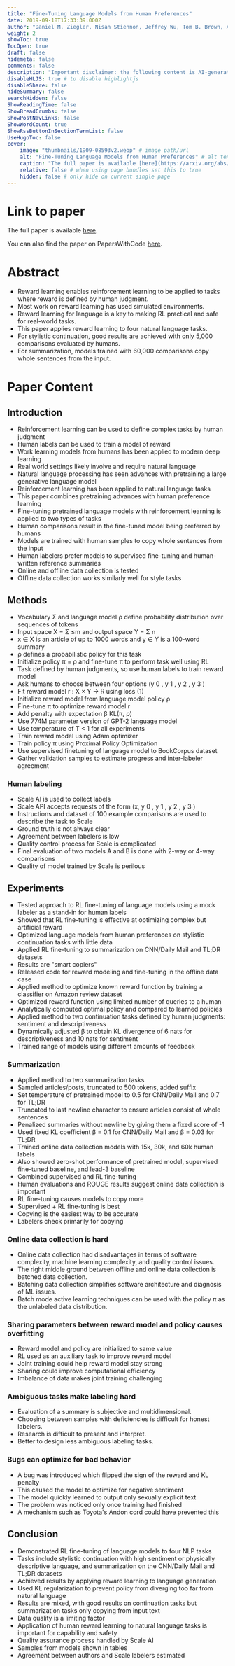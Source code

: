 ```yaml
---
title: "Fine-Tuning Language Models from Human Preferences"
date: 2019-09-18T17:33:39.000Z
author: "Daniel M. Ziegler, Nisan Stiennon, Jeffrey Wu, Tom B. Brown, Alec Radford and 3 others"
weight: 2
showToc: true
TocOpen: true
draft: false
hidemeta: false
comments: false
description: "Important disclaimer: the following content is AI-generated, please make sure to fact check the presented information by reading the full paper."
disableHLJS: true # to disable highlightjs
disableShare: false
hideSummary: false
searchHidden: false
ShowReadingTime: false
ShowBreadCrumbs: false
ShowPostNavLinks: false
ShowWordCount: true
ShowRssButtonInSectionTermList: false
UseHugoToc: false
cover:
    image: "thumbnails/1909-08593v2.webp" # image path/url
    alt: "Fine-Tuning Language Models from Human Preferences" # alt text
    caption: "The full paper is available [here](https://arxiv.org/abs/1909.08593)." # display caption under cover
    relative: false # when using page bundles set this to true
    hidden: false # only hide on current single page
---
```


# Link to paper
The full paper is available [here](https://arxiv.org/abs/1909.08593).

You can also find the paper on PapersWithCode [here](https://paperswithcode.com/paper/fine-tuning-language-models-from-human).

# Abstract
- Reward learning enables reinforcement learning to be applied to tasks where reward is defined by human judgment.
- Most work on reward learning has used simulated environments.
- Reward learning for language is a key to making RL practical and safe for real-world tasks.
- This paper applies reward learning to four natural language tasks.
- For stylistic continuation, good results are achieved with only 5,000 comparisons evaluated by humans.
- For summarization, models trained with 60,000 comparisons copy whole sentences from the input.

# Paper Content

## Introduction
- Reinforcement learning can be used to define complex tasks by human judgment
- Human labels can be used to train a model of reward
- Work learning models from humans has been applied to modern deep learning
- Real world settings likely involve and require natural language
- Natural language processing has seen advances with pretraining a large generative language model
- Reinforcement learning has been applied to natural language tasks
- This paper combines pretraining advances with human preference learning
- Fine-tuning pretrained language models with reinforcement learning is applied to two types of tasks
- Human comparisons result in the fine-tuned model being preferred by humans
- Models are trained with human samples to copy whole sentences from the input
- Human labelers prefer models to supervised fine-tuning and human-written reference summaries
- Online and offline data collection is tested
- Offline data collection works similarly well for style tasks

## Methods
- Vocabulary Σ and language model ρ define probability distribution over sequences of tokens
- Input space X = Σ ≤m and output space Y = Σ n
- x ∈ X is an article of up to 1000 words and y ∈ Y is a 100-word summary
- ρ defines a probabilistic policy for this task
- Initialize policy π = ρ and fine-tune π to perform task well using RL
- Task defined by human judgments, so use human labels to train reward model
- Ask humans to choose between four options (y 0 , y 1 , y 2 , y 3 )
- Fit reward model r : X × Y → R using loss (1)
- Initialize reward model from language model policy ρ
- Fine-tune π to optimize reward model r
- Add penalty with expectation β KL(π, ρ)
- Use 774M parameter version of GPT-2 language model
- Use temperature of T < 1 for all experiments
- Train reward model using Adam optimizer
- Train policy π using Proximal Policy Optimization
- Use supervised finetuning of language model to BookCorpus dataset
- Gather validation samples to estimate progress and inter-labeler agreement

### Human labeling
- Scale AI is used to collect labels
- Scale API accepts requests of the form (x, y 0 , y 1 , y 2 , y 3 )
- Instructions and dataset of 100 example comparisons are used to describe the task to Scale
- Ground truth is not always clear
- Agreement between labelers is low
- Quality control process for Scale is complicated
- Final evaluation of two models A and B is done with 2-way or 4-way comparisons
- Quality of model trained by Scale is perilous

## Experiments
- Tested approach to RL fine-tuning of language models using a mock labeler as a stand-in for human labels
- Showed that RL fine-tuning is effective at optimizing complex but artificial reward
- Optimized language models from human preferences on stylistic continuation tasks with little data
- Applied RL fine-tuning to summarization on CNN/Daily Mail and TL;DR datasets
- Results are "smart copiers"
- Released code for reward modeling and fine-tuning in the offline data case
- Applied method to optimize known reward function by training a classifier on Amazon review dataset
- Optimized reward function using limited number of queries to a human
- Analytically computed optimal policy and compared to learned policies
- Applied method to two continuation tasks defined by human judgments: sentiment and descriptiveness
- Dynamically adjusted β to obtain KL divergence of 6 nats for descriptiveness and 10 nats for sentiment
- Trained range of models using different amounts of feedback

### Summarization
- Applied method to two summarization tasks
- Sampled articles/posts, truncated to 500 tokens, added suffix
- Set temperature of pretrained model to 0.5 for CNN/Daily Mail and 0.7 for TL;DR
- Truncated to last newline character to ensure articles consist of whole sentences
- Penalized summaries without newline by giving them a fixed score of -1
- Used fixed KL coefficient β = 0.1 for CNN/Daily Mail and β = 0.03 for TL;DR
- Trained online data collection models with 15k, 30k, and 60k human labels
- Also showed zero-shot performance of pretrained model, supervised fine-tuned baseline, and lead-3 baseline
- Combined supervised and RL fine-tuning
- Human evaluations and ROUGE results suggest online data collection is important
- RL fine-tuning causes models to copy more
- Supervised + RL fine-tuning is best
- Copying is the easiest way to be accurate
- Labelers check primarily for copying

### Online data collection is hard
- Online data collection had disadvantages in terms of software complexity, machine learning complexity, and quality control issues.
- The right middle ground between offline and online data collection is batched data collection.
- Batching data collection simplifies software architecture and diagnosis of ML issues.
- Batch mode active learning techniques can be used with the policy π as the unlabeled data distribution.

### Sharing parameters between reward model and policy causes overfitting
- Reward model and policy are initialized to same value
- RL used as an auxiliary task to improve reward model
- Joint training could help reward model stay strong
- Sharing could improve computational efficiency
- Imbalance of data makes joint training challenging

### Ambiguous tasks make labeling hard
- Evaluation of a summary is subjective and multidimensional.
- Choosing between samples with deficiencies is difficult for honest labelers.
- Research is difficult to present and interpret.
- Better to design less ambiguous labeling tasks.

### Bugs can optimize for bad behavior
- A bug was introduced which flipped the sign of the reward and KL penalty
- This caused the model to optimize for negative sentiment
- The model quickly learned to output only sexually explicit text
- The problem was noticed only once training had finished
- A mechanism such as Toyota's Andon cord could have prevented this

## Conclusion
- Demonstrated RL fine-tuning of language models to four NLP tasks
- Tasks include stylistic continuation with high sentiment or physically descriptive language, and summarization on the CNN/Daily Mail and TL;DR datasets
- Achieved results by applying reward learning to language generation
- Used KL regularization to prevent policy from diverging too far from natural language
- Results are mixed, with good results on continuation tasks but summarization tasks only copying from input text
- Data quality is a limiting factor
- Application of human reward learning to natural language tasks is important for capability and safety
- Quality assurance process handled by Scale AI
- Samples from models shown in tables
- Agreement between authors and Scale labelers estimated
